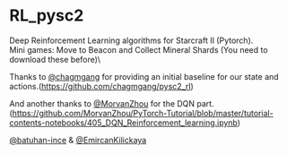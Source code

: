 # RL_pysc2
Deep Reinforcement Learning algorithms for Starcraft II (Pytorch).\
Mini games: Move to Beacon and Collect Mineral Shards (You need to download these before)\


Thanks to [@chagmgang](https://github.com/chagmgang) for providing an initial baseline for our state and actions.(https://github.com/chagmgang/pysc2_rl)

And another thanks to [@MorvanZhou](https://github.com/MorvanZhou) for the DQN part. (https://github.com/MorvanZhou/PyTorch-Tutorial/blob/master/tutorial-contents-notebooks/405_DQN_Reinforcement_learning.ipynb)

[@batuhan-ince](https://github.com/batuhan-ince) & [@EmircanKilickaya](https://github.com/EmircanKilickaya)

